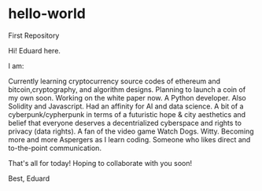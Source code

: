 # hello-world
First Repository 

Hi! Eduard here.

I am:

Currently learning cryptocurrency source codes of ethereum and bitcoin,cryptography, and algorithm designs. Planning to launch a coin of my own soon. Working on the white paper now. 
A Python developer. Also Solidity and Javascript.
Had an affinity for AI and data science. 
A bit of a cyberpunk/cypherpunk in terms of a futuristic hope & city aesthetics and belief that everyone deserves a decentrialized cyberspace and rights to privacy (data rights).
A fan of the video game Watch Dogs.
Witty.
Becoming more and more Aspergers as I learn coding.
Someone who likes direct and to-the-point communication.

That's all for today! Hoping to collaborate with you soon!

Best,
Eduard
